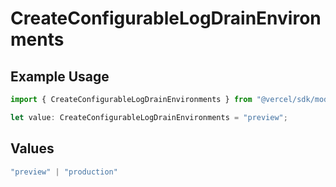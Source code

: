 # CreateConfigurableLogDrainEnvironments

## Example Usage

```typescript
import { CreateConfigurableLogDrainEnvironments } from "@vercel/sdk/models/operations/createconfigurablelogdrain.js";

let value: CreateConfigurableLogDrainEnvironments = "preview";
```

## Values

```typescript
"preview" | "production"
```